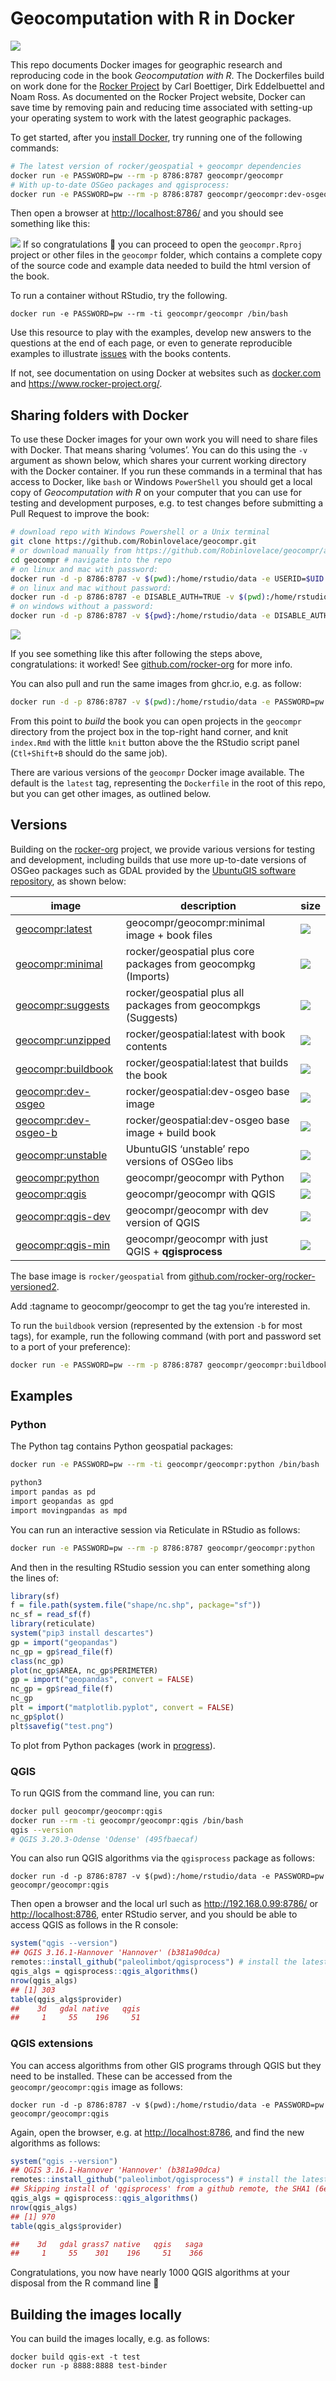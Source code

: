 
<!-- README.md is generated from README.Rmd. Please edit that file -->

# Geocomputation with R in Docker

<!-- badges: start -->

[![](https://img.shields.io/docker/pulls/geocompr/geocompr.svg)](https://hub.docker.com/r/geocompr/geocompr:)
<!-- badges: end -->

This repo documents Docker images for geographic research and
reproducing code in the book *Geocomputation with R*. The Dockerfiles
build on work done for the [Rocker
Project](https://www.rocker-project.org/) by Carl Boettiger, Dirk
Eddelbuettel and Noam Ross. As documented on the Rocker Project website,
Docker can save time by removing pain and reducing time associated with
setting-up your operating system to work with the latest geographic
packages.

To get started, after you [install
Docker](https://docs.docker.com/get-docker/), try running one of the
following commands:

``` bash
# The latest version of rocker/geospatial + geocompr dependencies
docker run -e PASSWORD=pw --rm -p 8786:8787 geocompr/geocompr
# With up-to-date OSGeo packages and qgisprocess:
docker run -e PASSWORD=pw --rm -p 8786:8787 geocompr/geocompr:dev-osgeo
```

Then open a browser at <http://localhost:8786/> and you should see
something like this:

![](https://user-images.githubusercontent.com/1825120/79639334-33eb9f00-8183-11ea-8358-588fe17afe25.png)
If so congratulations 🎉 you can proceed to open the `geocompr.Rproj`
project or other files in the `geocompr` folder, which contains a
complete copy of the source code and example data needed to build the
html version of the book.

To run a container without RStudio, try the following.

    docker run -e PASSWORD=pw --rm -ti geocompr/geocompr /bin/bash

Use this resource to play with the examples, develop new answers to the
questions at the end of each page, or even to generate reproducible
examples to illustrate
[issues](https://github.com/Robinlovelace/geocompr/issues) with the
books contents.

If not, see documentation on using Docker at websites such as
[docker.com](https://docs.docker.com/get-started/) and
<https://www.rocker-project.org/>.

## Sharing folders with Docker

To use these Docker images for your own work you will need to share
files with Docker. That means sharing ‘volumes’. You can do this using
the `-v` argument as shown below, which shares your current working
directory with the Docker container. If you run these commands in a
terminal that has access to Docker, like `bash` or Windows `PowerShell`
you should get a local copy of *Geocomputation with R* on your computer
that you can use for testing and development purposes, e.g. to test
changes before submitting a Pull Request to improve the book:

``` bash
# download repo with Windows Powershell or a Unix terminal
git clone https://github.com/Robinlovelace/geocompr.git 
# or download manually from https://github.com/Robinlovelace/geocompr/archive/main.zip
cd geocompr # navigate into the repo
# on linux and mac with password:
docker run -d -p 8786:8787 -v $(pwd):/home/rstudio/data -e USERID=$UID -e PASSWORD=pw geocompr/geocompr:minimal
# on linux and mac without password:
docker run -d -p 8786:8787 -e DISABLE_AUTH=TRUE -v $(pwd):/home/rstudio/geocompr  geocompr/geocompr:minimal
# on windows without a password:
docker run -d -p 8786:8787 -v ${pwd}:/home/rstudio/data -e DISABLE_AUTH=TRUE robinlovelace/geocompr:minimal
```

![](https://user-images.githubusercontent.com/1825120/39538109-9b50e7ac-4e33-11e8-93b3-e00e95a79294.png)

If you see something like this after following the steps above,
congratulations: it worked! See
[github.com/rocker-org](https://github.com/rocker-org/rocker/wiki/Using-the-RStudio-image#running-rstudio-server)
for more info.

You can also pull and run the same images from ghcr.io, e.g. as follow:

``` bash
docker run -d -p 8786:8787 -v $(pwd):/home/rstudio/data -e PASSWORD=pw ghcr.io/geocompr/geocompr:minimal
```

From this point to *build* the book you can open projects in the
`geocompr` directory from the project box in the top-right hand corner,
and knit `index.Rmd` with the little `knit` button above the the RStudio
script panel (`Ctl+Shift+B` should do the same job).

There are various versions of the `geocompr` Docker image available. The
default is the `latest` tag, representing the `Dockerfile` in the root
of this repo, but you can get other images, as outlined below.

## Versions

Building on the
[rocker-org](https://github.com/rocker-org/rocker-versioned/blob/master/README.md)
project, we provide various versions for testing and development,
including builds that use more up-to-date versions of OSGeo packages
such as GDAL provided by the [UbuntuGIS software
repository](https://wiki.ubuntu.com/UbuntuGIS), as shown below:

| image                                                                    | description                                                    | size                                                                        |
|--------------------------------------------------------------------------|----------------------------------------------------------------|-----------------------------------------------------------------------------|
| [geocompr:latest](https://hub.docker.com/r/geocompr/geocompr)            | geocompr/geocompr:minimal image + book files                   | ![](https://img.shields.io/docker/image-size/geocompr/geocompr/latest)      |
| [geocompr:minimal](https://hub.docker.com/r/geocompr/geocompr/minimal)   | rocker/geospatial plus core packages from geocompkg (Imports)  | ![](https://img.shields.io/docker/image-size/geocompr/geocompr/minimal)     |
| [geocompr:suggests](https://hub.docker.com/r/geocompr/geocompr/suggests) | rocker/geospatial plus all packages from geocompkgs (Suggests) | ![](https://img.shields.io/docker/image-size/geocompr/geocompr/suggests)    |
| [geocompr:unzipped](https://hub.docker.com/r/geocompr/geocompr)          | rocker/geospatial:latest with book contents                    | ![](https://img.shields.io/docker/image-size/geocompr/geocompr/unzipped)    |
| [geocompr:buildbook](https://hub.docker.com/r/geocompr/geocompr)         | rocker/geospatial:latest that builds the book                  | ![](https://img.shields.io/docker/image-size/geocompr/geocompr/buildbook)   |
| [geocompr:dev-osgeo](https://hub.docker.com/r/geocompr/geocompr)         | rocker/geospatial:dev-osgeo base image                         | ![](https://img.shields.io/docker/image-size/geocompr/geocompr/dev-osgeo)   |
| [geocompr:dev-osgeo-b](https://hub.docker.com/r/geocompr/geocompr)       | rocker/geospatial:dev-osgeo base image + build book            | ![](https://img.shields.io/docker/image-size/geocompr/geocompr/dev-osgeo-b) |
| [geocompr:unstable](https://hub.docker.com/r/geocompr/geocompr)          | UbuntuGIS ‘unstable’ repo versions of OSGeo libs               | ![](https://img.shields.io/docker/image-size/geocompr/geocompr/unstable)    |
| [geocompr:python](https://hub.docker.com/r/geocompr/geocompr)            | geocompr/geocompr with Python                                  | ![](https://img.shields.io/docker/image-size/geocompr/geocompr/python)      |
| [geocompr:qgis](https://hub.docker.com/r/geocompr/geocompr)              | geocompr/geocompr with QGIS                                    | ![](https://img.shields.io/docker/image-size/geocompr/geocompr/qgis)        |
| [geocompr:qgis-dev](https://hub.docker.com/r/geocompr/geocompr)          | geocompr/geocompr with dev version of QGIS                     | ![](https://img.shields.io/docker/image-size/geocompr/geocompr/qgis-dev)    |
| [geocompr:qgis-min](https://hub.docker.com/r/geocompr/geocompr)          | geocompr/geocompr with just QGIS + **qgisprocess**             | ![](https://img.shields.io/docker/image-size/geocompr/geocompr/qgis-min)    |

<!-- [geocompr:rstudio_devel](https://hub.docker.com/r/geocompr/geocompr)            |  UbuntuGIS Unstable repos and R devel  | ![](https://img.shields.io/docker/image-size/geocompr/geocompr/rstudio_devel) -->

The base image is `rocker/geospatial` from
[github.com/rocker-org/rocker-versioned2](https://github.com/rocker-org/rocker-versioned2).

Add :tagname to geocompr/geocompr to get the tag you’re interested in.

To run the `buildbook` version (represented by the extension `-b` for
most tags), for example, run the following command (with port and
password set to a port of your preference):

``` bash
docker run -e PASSWORD=pw --rm -p 8786:8787 geocompr/geocompr:buildbook
```

## Examples

### Python

The Python tag contains Python geospatial packages:

``` bash
docker run -e PASSWORD=pw --rm -ti geocompr/geocompr:python /bin/bash

python3
import pandas as pd
import geopandas as gpd
import movingpandas as mpd
```

You can run an interactive session via Reticulate in RStudio as follows:

``` bash
docker run -e PASSWORD=pw --rm -p 8786:8787 geocompr/geocompr:python
```

And then in the resulting RStudio session you can enter something along
the lines of:

``` r
library(sf)
f = file.path(system.file("shape/nc.shp", package="sf"))
nc_sf = read_sf(f)
library(reticulate)
system("pip3 install descartes")
gp = import("geopandas")
nc_gp = gp$read_file(f)
class(nc_gp)
plot(nc_gp$AREA, nc_gp$PERIMETER)
gp = import("geopandas", convert = FALSE)
nc_gp = gp$read_file(f)
nc_gp
plt = import("matplotlib.pyplot", convert = FALSE)
nc_gp$plot()
plt$savefig("test.png")
```

To plot from Python packages (work in
[progress](https://github.com/geocompr/docker/issues/12)).

### QGIS

To run QGIS from the command line, you can run:

``` bash
docker pull geocompr/geocompr:qgis
docker run --rm -ti geocompr/geocompr:qgis /bin/bash
qgis --version
# QGIS 3.20.3-Odense 'Odense' (495fbaecaf)
```

You can also run QGIS algorithms via the `qgisprocess` package as
follows:

    docker run -d -p 8786:8787 -v $(pwd):/home/rstudio/data -e PASSWORD=pw geocompr/geocompr:qgis

Then open a browser and the local url such as
<http://192.168.0.99:8786/> or <http://localhost:8786>, enter RStudio
server, and you should be able to access QGIS as follows in the R
console:

``` r
system("qgis --version")
## QGIS 3.16.1-Hannover 'Hannover' (b381a90dca)
remotes::install_github("paleolimbot/qgisprocess") # install the latest version of the package
qgis_algs = qgisprocess::qgis_algorithms()
nrow(qgis_algs)
## [1] 303
table(qgis_algs$provider)
##    3d   gdal native   qgis 
##     1     55    196     51 
```

### QGIS extensions

You can access algorithms from other GIS programs through QGIS but they
need to be installed. These can be accessed from the
`geocompr/geocompr:qgis` image as follows:

    docker run -d -p 8786:8787 -v $(pwd):/home/rstudio/data -e PASSWORD=pw geocompr/geocompr:qgis

Again, open the browser, e.g. at <http://localhost:8786>, and find the
new algorithms as follows:

``` r
system("qgis --version")
## QGIS 3.16.1-Hannover 'Hannover' (b381a90dca)
remotes::install_github("paleolimbot/qgisprocess") # install the latest version of the package
## Skipping install of 'qgisprocess' from a github remote, the SHA1 (6e378511) has not changed since last install.
qgis_algs = qgisprocess::qgis_algorithms()
nrow(qgis_algs)
## [1] 970
table(qgis_algs$provider)

##    3d   gdal grass7 native   qgis   saga 
##     1     55    301    196     51    366 
```

Congratulations, you now have nearly 1000 QGIS algorithms at your
disposal from the R command line 🎉

## Building the images locally

You can build the images locally, e.g. as follows:

    docker build qgis-ext -t test
    docker run -p 8888:8888 test-binder

<!-- README last updated 2021-10-02 12:07:10 -->
<!-- To build on different system configurations we provide tags that correspond to the following categories: -->
<!-- `baseimage-ubuntugis-setup-rpackages-buildbook` -->
<!-- ```{r} -->
<!-- baseimage = c( -->
<!--   base = "base" -->
<!-- ) -->
<!-- ``` -->
<!-- Ubuntugis options include using the `ubuntugis-unstable` and `ubuntugis-stable` repos. -->
<!-- ```{r} -->
<!-- ubuntugis = c( -->
<!--   no_ubuntugis = "default_repos", -->
<!--   unstable = "unstable", -->
<!--   ubuntugis_stable = "ubuntugis_stable" -->
<!-- ) -->
<!-- ``` -->
<!-- Setup options can include RStudio settings (yet to be added). -->
<!-- R package options relate to which R packages are installed on the image (yet to be added). -->
<!-- Buildbook options report whether or not the book is built: -->
<!-- ```{r} -->
<!-- buildbook = c( -->
<!--   no = "", -->
<!--   yes = "buildbook" -->
<!-- ) -->
<!-- ``` -->
<!-- We will create a 'build matrix' covering all combinations of these options (excluding the base image for now): -->
<!-- ```{r} -->
<!-- g = expand.grid(ubuntugis, buildbook, stringsAsFactors = FALSE) -->
<!-- g -->
<!-- ``` -->
<!-- These can be converted into tags as follows: -->
<!-- ```{r} -->
<!-- tag_df = tidyr::unite(g, tag) -->
<!-- tags = gsub(pattern = "__|^_|_$", replacement = "", tag_df$tag) -->
<!-- tags -->
<!-- ``` -->
<!-- We could write code to auto-generate Dockerfiles, as demonstrated in [rocker-org/rocker-versioned2](https://github.com/rocker-org/rocker-versioned2). -->
<!-- For now, to start the project going, we will manually edit the files, which can be created as follows: -->
<!-- ```{r, eval=FALSE} -->
<!-- new_dockerfiles = paste0("dockerfiles/Dockerfile_", tags) -->
<!-- new_dockerfiles -->
<!-- lapply(new_dockerfiles, file.copy, from = "rocker-ubuntugis-bookbuild/Dockerfile", TRUE) -->
<!-- ``` -->
<!-- Edit these files as appropriate: -->
<!-- ```{r, eval=FALSE} -->
<!-- file.edit("dockerfiles/Dockerfile_unstable") -->
<!-- ``` -->
<!-- Create a folder for each Dockerfile: -->
<!-- ```{r, eval=FALSE} -->
<!-- lapply(tags, dir.create) -->
<!-- lapply(tags, function(x) { -->
<!--   file.copy( -->
<!--     from = paste0("dockerfiles/Dockerfile_", x), -->
<!--     , to = paste0(x, "/Dockerfile"), -->
<!--     overwrite = TRUE) -->
<!-- }) -->
<!-- ``` -->
<!-- Build Docker files in this repo with the following command -->
<!-- ```bash -->
<!-- docker build unstable -->
<!-- ``` -->
